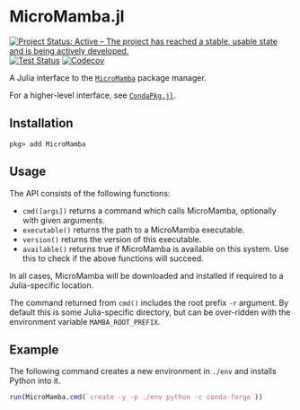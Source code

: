# MicroMamba.jl
[![Project Status: Active – The project has reached a stable, usable state and is being actively developed.](https://www.repostatus.org/badges/latest/active.svg)](https://www.repostatus.org/#active)
[![Test Status](https://github.com/JuliaPy/MicroMamba.jl/actions/workflows/tests.yml/badge.svg)](https://github.com/JuliaPy/MicroMamba.jl/actions/workflows/tests.yml)
[![Codecov](https://codecov.io/gh/JuliaPy/MicroMamba.jl/branch/main/graph/badge.svg?token=PshN9qAKau)](https://codecov.io/gh/JuliaPy/MicroMamba.jl)

A Julia interface to the [`MicroMamba`](https://mamba.readthedocs.io/en/latest/user_guide/micromamba.html) package manager.

For a higher-level interface, see [`CondaPkg.jl`](https://github.com/JuliaPy/CondaPkg.jl).

## Installation

```
pkg> add MicroMamba
```

## Usage

The API consists of the following functions:
- `cmd([args])` returns a command which calls MicroMamba, optionally with given arguments.
- `executable()` returns the path to a MicroMamba executable.
- `version()` returns the version of this executable.
- `available()` returns true if MicroMamba is available on this system. Use this to check if the above functions will succeed.

In all cases, MicroMamba will be downloaded and installed if required to a Julia-specific location.

The command returned from `cmd()` includes the root prefix `-r` argument. By default this is some Julia-specific directory, but can be over-ridden with the environment variable `MAMBA_ROOT_PREFIX`.

## Example

The following command creates a new environment in `./env` and installs Python into it.

```julia
run(MicroMamba.cmd(`create -y -p ./env python -c conda-forge`))
```
